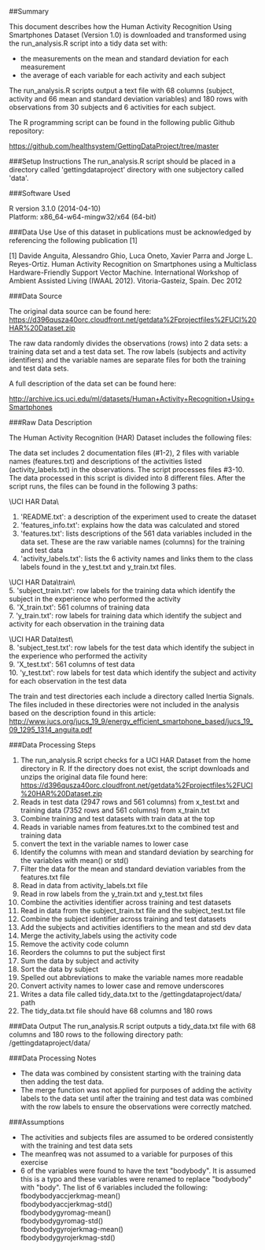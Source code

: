 ##Summary

This document describes how the Human Activity Recognition Using Smartphones Dataset (Version 1.0) is downloaded and transformed using the run_analysis.R script into a tidy data set with:  

* the measurements on the mean and standard deviation for each measurement
* the average of each variable for each activity and each subject

The run_analysis.R scripts output a text file with 68 columns (subject, activity and 66 mean and standard deviation variables) and 180 rows with observations from 30 subjects and 6 activities for each subject.

The R programming script can be found in the following public Github repository:  

https://github.com/healthsystem/GettingDataProject/tree/master  


###Setup Instructions
The run_analysis.R script should be placed in a directory called 'gettingdataproject' directory with one subjectory called 'data'.


###Software Used

R version 3.1.0 (2014-04-10)  
Platform: x86_64-w64-mingw32/x64 (64-bit)  

###Data Use
Use of this dataset in publications must be acknowledged by referencing the following publication [1] 

[1] Davide Anguita, Alessandro Ghio, Luca Oneto, Xavier Parra and Jorge L. Reyes-Ortiz. Human Activity Recognition on Smartphones using a Multiclass Hardware-Friendly Support Vector Machine. International Workshop of Ambient Assisted Living (IWAAL 2012). Vitoria-Gasteiz, Spain. Dec 2012  


###Data Source

The original data source can be found here:  
https://d396qusza40orc.cloudfront.net/getdata%2Fprojectfiles%2FUCI%20HAR%20Dataset.zip

The raw data randomly divides the observations (rows) into 2 data sets: a training data set and a test data set. The row labels (subjects and activity identifiers) and the variable names are separate files for both the training and test data sets.

A full description of the data set can be found here:  

http://archive.ics.uci.edu/ml/datasets/Human+Activity+Recognition+Using+Smartphones  

###Raw Data Description

The Human Activity Recognition (HAR) Dataset includes the following files:   

The data set includes 2 documentation files (#1-2), 2 files with variable names (features.txt) and descriptions of the activities listed (activity_labels.txt) in the observations. The script processes files #3-10. The data processed in this script is divided into 8 different files. After the script runs, the files can be found in the following 3 paths:  

\UCI HAR Data\  
1. 'README.txt': a description of the experiment used to create the dataset  
2. 'features_info.txt': explains how the data was calculated and stored  
3. 'features.txt': lists descriptions of the 561 data variables included in the data set. These are the raw variable names (columns) for the training and test data  
4. 'activity_labels.txt': lists the 6 activity names and links them to the class labels found in the y_test.txt and y_train.txt files.  

\UCI HAR Data\train\  
5. 'subject_train.txt': row labels for the training data which identify the subject in the experience who performed the activity  
6. 'X_train.txt': 561 columns of training data  
7. 'y_train.txt': row labels for training data which identify the subject and activity for each observation in the training data  

\UCI HAR Data\test\  
8. 'subject_test.txt': row labels for the test data which identify the subject in the experience who performed the activity   
9. 'X_test.txt': 561 columns of test data  
10. 'y_test.txt': row labels for test data which identify the subject and activity for each observation in the test data  

The train and test directories each include a directory called Inertia Signals. The files included in these directories were not included in the analysis based on the description found in this article: http://www.jucs.org/jucs_19_9/energy_efficient_smartphone_based/jucs_19_09_1295_1314_anguita.pdf  


###Data Processing Steps

1. The run_analysis.R script checks for a UCI HAR Dataset from the home directory in R. If the directory does not exist, the script downloads and unzips the original data file found here: https://d396qusza40orc.cloudfront.net/getdata%2Fprojectfiles%2FUCI%20HAR%20Dataset.zip
2. Reads in test data (2947 rows and 561 columns) from x_test.txt and training data (7352 rows and 561 columns) from x_train.txt
3. Combine training and test datasets with train data at the top
4. Reads in  variable names from features.txt to the combined test and training data
5. convert the text in the variable names to lower case
6. Identify the columns with mean and standard deviation by searching for the variables with mean() or std()
7. Filter the data for the mean and standard deviation variables from the features.txt file
8. Read in data from activity_labels.txt file
9. Read in row labels from the y_train.txt and y_test.txt files
10. Combine the activities identifier across training and test datasets
11. Read in data from the subject_train.txt file and the subject_test.txt file
12. Combine the subject identifier across training and test datasets
13. Add the subjects and activities identifiers to the mean and std dev data
14. Merge the activity_labels using the activity code
15. Remove the activity code column
16. Reorders the columns to put the subject first
17. Sum the data by subject and activity
18. Sort the data by subject
19. Spelled out abbreviations to make the variable names more readable
20. Convert activity names to lower case and remove underscores
21. Writes a data file called tidy_data.txt to the /gettingdataproject/data/ path
22. The tidy_data.txt file should have 68 columns and 180 rows


###Data Output
The run_analysis.R script outputs a tidy_data.txt file with 68 columns and 180 rows to the following directory path: /gettingdataproject/data/


###Data Processing Notes
* The data was combined by consistent starting with the training data then adding the test data.
* The merge function was not applied for purposes of adding the activity labels to the data set until after the training and test data was combined with the row labels to ensure the observations were correctly matched.

###Assumptions
* The activities and subjects files are assumed to be ordered consistently with the training and test data sets
* The meanfreq was not assumed to a variable for purposes of this exercise
* 6 of the variables were found to have the text "bodybody". It is assumed this is a typo and these variables were renamed to replace "bodybody" with "body". The list of 6 variables included the following:  
fbodybodyaccjerkmag-mean()  
fbodybodyaccjerkmag-std()  
fbodybodygyromag-mean()  
fbodybodygyromag-std()  
fbodybodygyrojerkmag-mean()  
fbodybodygyrojerkmag-std()  
